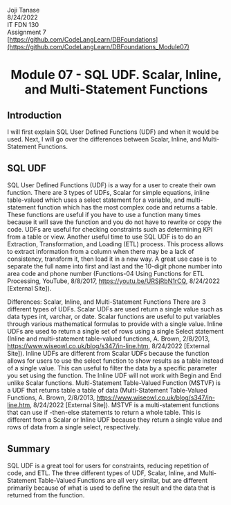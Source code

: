 Joji Tanase <br>
8/24/2022 <br>
IT FDN 130 <br>
Assignment 7 <br>
[https://github.com/CodeLangLearn/DBFoundations](https://github.com/CodeLangLearn/DBFoundations_Module07)<br>

<h1 align="center">Module 07  - SQL UDF. Scalar, Inline, and Multi-Statement Functions</h1>

## Introduction
I will first explain SQL User Defined Functions (UDF) and when it would be used. Next, I will go over the differences between Scalar, Inline, and Multi-Statement Functions.

## SQL UDF
SQL User Defined Functions (UDF) is a way for a user to create their own function. There are 3 types of UDFs, Scalar for simple equations, inline table-valued which uses a select statement for a variable, and multi-statement function which has the most complex code and returns a table. These functions are useful if you have to use a function many times because it will save the function and you do not have to rewrite or copy the code. UDFs are useful for checking constraints such as determining KPI from a table or view. Another useful time to use SQL UDF is to do an Extraction, Transformation, and Loading (ETL) process. This process allows to extract information from a column when there may be a lack of consistency, transform it, then load it in a new way. A great use case is to separate the full name into first and last and the 10-digit phone number into area code and phone number (Functions-04 Using Functions for ETL Processing, YouTube, 8/8/2017, https://youtu.be/URSjRbN1rCQ, 8/24/2022 [External Site]).

Differences: Scalar, Inline, and Multi-Statement Functions
There are 3 different types of UDFs. Scalar UDFs are used return a single value such as data types int, varchar, or date. Scalar functions are useful to put variables through various mathematical formulas to provide with a single value.
Inline UDFs are used to return a single set of rows using a single Select statement (Inline and multi-statement table-valued functions, A. Brown, 2/8/2013, https://www.wiseowl.co.uk/blog/s347/in-line.htm, 8/24/2022 [External Site]). Inline UDFs are different from Scalar UDFs because the function allows for users to use the select function to show results as a table instead of a single value. This can useful to filter the data by a specific parameter you set using the function. The Inline UDF will not work with Begin and End unlike Scalar functions.
Multi-Statement Table-Valued Function (MSTVF) is a UDF that returns table a table of data (Multi-Statement Table-Valued Functions, A. Brown, 2/8/2013, https://www.wiseowl.co.uk/blog/s347/in-line.htm, 8/24/2022 [External Site]). MSTVF is a multi-statement functions that can use if -then-else statements to return a whole table. This is different from a Scalar or Inline UDF because they return a single value and rows of data from a single select, respectively. 

## Summary
SQL UDF is a great tool for users for constraints, reducing repetition of code, and ETL. The three different types of UDF, Scalar, Inline, and Multi-Statement Table-Valued Functions are all very similar, but are different primarily because of what is used to define the result and the data that is returned from the function.
